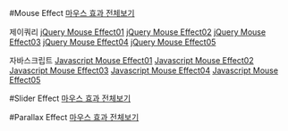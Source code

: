 


#Mouse Effect
<a href="https://webstoryboy.github.io/script/mouseEffect/mouse00.html">마우스 효과 전체보기</a>

제이쿼리
<a href="https://webstoryboy.github.io/script/mouseEffect/mouse01.html">jQuery Mouse Effect01</a>
<a href="https://webstoryboy.github.io/script/mouseEffect/mouse02.html">jQuery Mouse Effect02</a>
<a href="https://webstoryboy.github.io/script/mouseEffect/mouse03.html">jQuery Mouse Effect03</a>
<a href="https://webstoryboy.github.io/script/mouseEffect/mouse04.html">jQuery Mouse Effect04</a>
<a href="https://webstoryboy.github.io/script/mouseEffect/mouse05.html">jQuery Mouse Effect05</a>

자바스크립트
<a href="https://webstoryboy.github.io/script/mouseEffect/mouse01-javascript.html">Javascript Mouse Effect01</a>
<a href="https://webstoryboy.github.io/script/mouseEffect/mouse02-javascript.html">Javascript Mouse Effect02</a>
<a href="https://webstoryboy.github.io/script/mouseEffect/mouse03-javascript.html">Javascript Mouse Effect03</a>
<a href="https://webstoryboy.github.io/script/mouseEffect/mouse04-javascript.html">Javascript Mouse Effect04</a>
<a href="https://webstoryboy.github.io/script/mouseEffect/mouse05-javascript.html">Javascript Mouse Effect05</a>





#Slider Effect
<a href="https://webstoryboy.github.io/script/sliderEffect/slider00.html">마우스 효과 전체보기</a>

#Parallax Effect
<a href="https://webstoryboy.github.io/script/parallaxEffect/parallax00.html">마우스 효과 전체보기</a>
